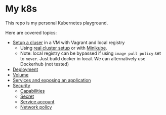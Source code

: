 # My k8s

This repo is my personal Kubernetes playground.

Here are covered topics:

- [Setup a cluser](./Setup) in a VM with Vagrant and local registry 
    - Using [real cluster setup](./Setup/ClusterSetup/README.md) or with [Minikube](./Setup/MinikubeSetup/README.md).
    - Note: local registry can be bypassed if using `image pull policy` set to `never`. Just build docker in local. We can alternatively use Dockerhub (not tested)
- [Deployment](./basic.md)
- [Volume](./Volumes/fluentd-tutorial.md)
- [Services and exposing an application](./Services/service_deep_dive.md) 
- [Security](./Security/0-capabilities-bis-part1_test.sh)
    - [Capabilities](./Security/0-capabilities-bis-part1_test.sh)
    - [Secret](./Security/1-secret-creation-consumption.md)
    - [Service account](./Security/2-service-account.md)
    - [Network policy](./Security/3-1-network-policy-NoPolicy.md)